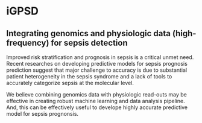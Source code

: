 # iGPSD
## Integrating genomics and physiologic data (high-frequency) for sepsis detection
Improved risk stratification and prognosis in sepsis is a critical unmet need. Recent researches on developing predictive models for sepsis prognosis prediction suggest that major challenge to accuracy is due to substantial patient heterogeneity in the sepsis syndrome and a lack of tools to accurately categorize sepsis at the molecular level. 

We believe combining genomics data with physiologic read-outs may be effective in creating robust machine learning and data analysis pipeline. And, this can be effectively useful to develope highly accurate predictive model for sepsis prognonsis. 
